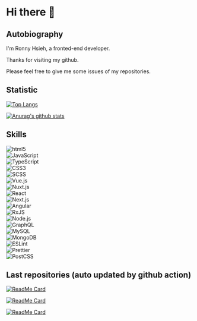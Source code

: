 # Hi there 👋

## Autobiography

I'm Ronny Hsieh, a fronted-end developer.

Thanks for visiting my github.

Please feel free to give me some issues of my repositories.

## Statistic

[![Top Langs](https://github-readme-stats.vercel.app/api/top-langs/?username=ronny1020&layout=compact)](https://github.com/anuraghazra/github-readme-stats)

[![Anurag's github stats](https://github-readme-stats.vercel.app/api?username=ronny1020&count_private=true&show_icons=true)](https://github.com/anuraghazra/github-readme-stats)

## Skills

![html5](https://img.shields.io/badge/html5-informational?style=flat&logo=html5&logoColor=E34F26&color=grey)\
![JavaScript](https://img.shields.io/badge/JavaScript-informational?style=flat&logo=javascript&logoColor=F7DF1E&color=grey)\
![TypeScript](https://img.shields.io/badge/TypeScript-informational?style=flat&logo=typescript&logoColor=007ACC&color=grey)\
![CSS3](https://img.shields.io/badge/CSS3-informational?style=flat&logo=css3&logoColor=1572B6&color=grey)\
![SCSS](https://img.shields.io/badge/SCSS-informational?style=flat&logo=sass&logoColor=CC6699&color=grey)\
![Vue.js](https://img.shields.io/badge/Vue.js-informational?style=flat&logo=vue.js&logoColor=4FC08D&color=grey)\
![Nuxt.js](https://img.shields.io/badge/Nuxt.js-informational?style=flat&logo=Nuxt.js&logoColor=00C58E&color=grey)\
![React](https://img.shields.io/badge/React-informational?style=flat&logo=React&logoColor=61DAFB&color=grey)\
![Next.js](https://img.shields.io/badge/Next.js-informational?style=flat&logo=Next.js&logoColor=000000&color=grey)\
![Angular](https://img.shields.io/badge/Angular-informational?style=flat&logo=Angular&logoColor=DD0031&color=grey)\
![RxJS](https://img.shields.io/badge/RxJS-informational?style=flat&logo=ReactiveX&logoColor=B7178C&color=grey)\
![Node.js](https://img.shields.io/badge/Node.js-informational?style=flat&logo=Node.js&logoColor=339933&color=grey)\
![GraphQL](https://img.shields.io/badge/GraphQL-informational?style=flat&logo=GraphQL&logoColor=E434AA&color=grey)\
![MySQL](https://img.shields.io/badge/MySQL-informational?style=flat&logo=MySQL&logoColor=4479A1&color=grey)\
![MongoDB](https://img.shields.io/badge/MongoDB-informational?style=flat&logo=MongoDB&logoColor=47A248&color=grey)\
![ESLint](https://img.shields.io/badge/ESLint-informational?style=flat&logo=ESLint&logoColor=4B32C3&color=grey)\
![Prettier](https://img.shields.io/badge/Prettier-informational?style=flat&logo=prettier&logoColor=F7B93E&color=grey)\
![PostCSS](https://img.shields.io/badge/PostCSS-informational?style=flat&logo=PostCSS&logoColor=DD3A0A&color=grey)

## Last repositories (auto updated by github action)

[![ReadMe Card](https://github-readme-stats.vercel.app/api/pin/?username=ronny1020&repo=react-json-formatter)](https://github.com/ronny1020/react-json-formatter)

[![ReadMe Card](https://github-readme-stats.vercel.app/api/pin/?username=ronny1020&repo=react-hook-form)](https://github.com/ronny1020/react-hook-form)

[![ReadMe Card](https://github-readme-stats.vercel.app/api/pin/?username=ronny1020&repo=query)](https://github.com/ronny1020/query)